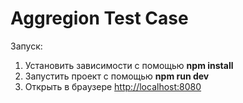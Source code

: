 # Aggregion Test Case

Запуск:  
1) Установить зависимости с помощью **npm install**  
2) Запустить проект с помощью **npm run dev**  
3) Открыть в браузере [http://localhost:8080](http://localhost:8080)
